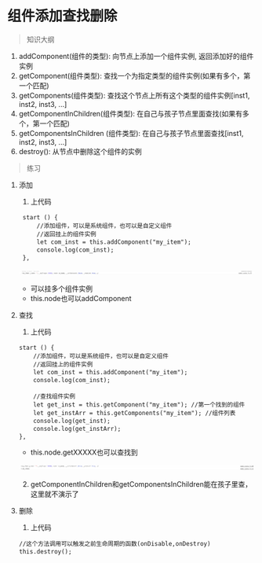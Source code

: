 # 组件添加查找删除

> 知识大纲
1. addComponent(组件的类型): 向节点上添加一个组件实例, 返回添加好的组件实例
2. getComponent(组件类型): 查找一个为指定类型的组件实例(如果有多个，第一个匹配)
3. getComponents(组件类型): 查找这个节点上所有这个类型的组件实例[inst1, inst2, inst3, ...]
4. getComponentInChildren(组件类型): 在自己与孩子节点里面查找(如果有多个，第一个匹配)
5. getComponentsInChildren (组件类型): 在自己与孩子节点里面查找[inst1, inst2, inst3, ...]
6. destroy(): 从节点中删除这个组件的实例

> 练习
1. 添加
    1. 上代码
    ```
     start () {
         //添加组件，可以是系统组件，也可以是自定义组件
         //返回挂上的组件实例
         let com_inst = this.addComponent("my_item");
         console.log(com_inst);
     },   
    ```
    
    ![](images/添加自定义组件.jpg)
    
    * 可以挂多个组件实例
    * this.node也可以addComponent
    
2. 查找
    1. 上代码
    ```
    start () {
        //添加组件，可以是系统组件，也可以是自定义组件
        //返回挂上的组件实例
        let com_inst = this.addComponent("my_item");
        console.log(com_inst);

        //查找组件实例
        let get_inst = this.getComponent("my_item"); //第一个找到的组件
        let get_instArr = this.getComponents("my_item"); //组件列表
        console.log(get_inst);
        console.log(get_instArr);
    },
    ```
    
    * this.node.getXXXXX也可以查找到
    
    ![](./images/获取组件.jpg)
    
    2. getComponentInChildren和getComponentsInChildren能在孩子里查，这里就不演示了
    
3. 删除
    1. 上代码
    ```
    //这个方法调用可以触发之前生命周期的函数(onDisable,onDestroy)
    this.destroy();
    ```